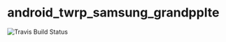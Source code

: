 # android_twrp_samsung_grandpplte

![Travis Build Status](https://travis-ci.org/PhantomZone54/android_twrp_samsung_grandpplte.svg?branch=edit1 "Build Status")
